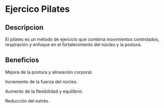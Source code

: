# Ejercico Pilates

## Descripcion

El pilates es un método de ejercicio que combina movimientos controlados, respiración y enfoque en el fortalecimiento del núcleo y la postura.

## Beneficios

Mejora de la postura y alineación corporal.

Incremento de la fuerza del núcleo.

Aumento de la flexibilidad y equilibrio.

Reducción del estrés.